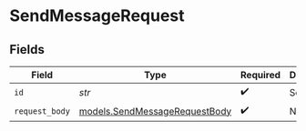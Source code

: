 # SendMessageRequest


## Fields

| Field                                                                | Type                                                                 | Required                                                             | Description                                                          |
| -------------------------------------------------------------------- | -------------------------------------------------------------------- | -------------------------------------------------------------------- | -------------------------------------------------------------------- |
| `id`                                                                 | *str*                                                                | :heavy_check_mark:                                                   | Session ID                                                           |
| `request_body`                                                       | [models.SendMessageRequestBody](../models/sendmessagerequestbody.md) | :heavy_check_mark:                                                   | N/A                                                                  |